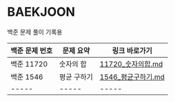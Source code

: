 # BAEKJOON
백준 문제 풀이 기록용

| 백준 문제 번호 | 문제 요약 | 링크 바로가기 |
|-----|-----|-----|
| 백준 11720 | 숫자의 합 | [11720_숫자의합.md](11720_숫자의합.md) |
| 백준 1546 | 평균 구하기 | [1546_평균구하기.md](1546/1546_평균구하기.md) |
|-----|-----|-----|
